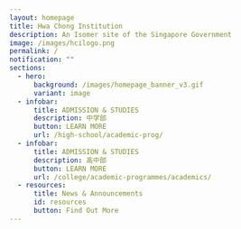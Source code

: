 ```yaml
---
layout: homepage
title: Hwa Chong Institution
description: An Isomer site of the Singapore Government
image: /images/hcilogo.png
permalink: /
notification: ""
sections:
  - hero:
      background: /images/homepage_banner_v3.gif
      variant: image
  - infobar:
      title: ADMISSION & STUDIES
      description: 中学部
      button: LEARN MORE
      url: /high-school/academic-prog/
  - infobar:
      title: ADMISSION & STUDIES
      description: 高中部
      button: LEARN MORE
      url: /college/academic-programmes/academics/
  - resources:
      title: News & Announcements
      id: resources
      button: Find Out More
---
```


